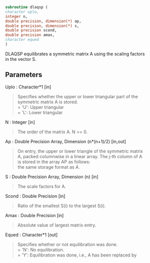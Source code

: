```fortran  
subroutine dlaqsp (  
character uplo,  
integer n,  
double precision, dimension(*) ap,  
double precision, dimension(*) s,  
double precision scond,  
double precision amax,  
character equed  
)  
```  
  
DLAQSP equilibrates a symmetric matrix A using the scaling factors  
in the vector S.  
  
## Parameters  
Uplo : Character*1 [in]  
> Specifies whether the upper or lower triangular part of the  
> symmetric matrix A is stored.  
> = 'U':  Upper triangular  
> = 'L':  Lower triangular  
  
N : Integer [in]  
> The order of the matrix A.  N >= 0.  
  
Ap : Double Precision Array, Dimension (n*(n+1)/2) [in,out]  
> On entry, the upper or lower triangle of the symmetric matrix  
> A, packed columnwise in a linear array.  The j-th column of A  
> is stored in the array AP as follows:  
> the same storage format as A.  
  
S : Double Precision Array, Dimension (n) [in]  
> The scale factors for A.  
  
Scond : Double Precision [in]  
> Ratio of the smallest S(i) to the largest S(i).  
  
Amax : Double Precision [in]  
> Absolute value of largest matrix entry.  
  
Equed : Character*1 [out]  
> Specifies whether or not equilibration was done.  
> = 'N':  No equilibration.  
> = 'Y':  Equilibration was done, i.e., A has been replaced by  
  
